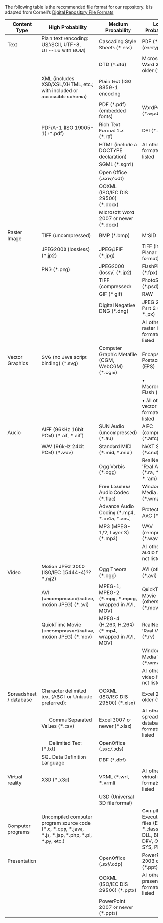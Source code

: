 The following table is the recommended file format for our repository. It is adapted from Cornell's [Digital Repository File Formats](https://guides.library.cornell.edu/ecommons/formats).

| Content Type           | High Probability                                                                                   | Medium Probability                                  | Low Probability                                                               |
|------------------------|----------------------------------------------------------------------------------------------------|-----------------------------------------------------|-------------------------------------------------------------------------------|
| Text                   | Plain text (encoding: USASCII, UTF-8, UTF-16 with BOM)                                             | Cascading Style Sheets (*.css)                      | PDF (*.pdf) (encrypted)                                                       |
|                        |                                                                                                    | DTD (*.dtd)                                         | Microsoft Word 2003 or older (*.doc)                                          |
|                        | XML (includes XSD/XSL/XHTML, etc.; with included or accessible schema)                             | Plain text (ISO 8859-1 encoding                     |                                                                               |
|                        |                                                                                                    | PDF (*.pdf) (embedded fonts)                        | WordPerfect (*.wpd)                                                           |
|                        | PDF/A-1 (ISO 19005-1) (*.pdf)                                                                      | Rich Text Format 1.x (*.rtf)                        | DVI (*.dvi)                                                                   |
|                        |                                                                                                    | HTML (include a DOCTYPE declaration)                | All other text formats not listed                                             |
|                        |                                                                                                    | SGML (*.sgml)                                       |                                                                               |
|                        |                                                                                                    | Open Office (*.sxw/*.odt)                           |                                                                               |
|                        |                                                                                                    | OOXML (ISO/IEC DIS 29500) (*.docx)                  |                                                                               |
|                        |                                                                                                    | Microsoft Word 2007 or newer (*.docx)               |                                                                               |
| Raster Image           | TIFF (uncompressed)                                                                                | BMP (*.bmp)                                         | MrSID (*.sid)                                                                 |
|                        | JPEG2000 (lossless) (*.jp2)                                                                        | JPEG/JFIF (*.jpg)                                   | TIFF (in Planar format)                                                       |
|                        | PNG (*.png)                                                                                        | JPEG2000 (lossy) (*.jp2)                            | FlashPix (*.fpx)                                                              |
|                        |                                                                                                    | TIFF (compressed)                                   | PhotoShop (*.psd)                                                             |
|                        |                                                                                                    | GIF (*.gif)                                         | RAW                                                                           |
|                        |                                                                                                    | Digital Negative DNG (*.dng)                        | JPEG 2000 Part 2 (*.jpf, *.jpx)                                               |
|                        |                                                                                                    |                                                     | All other raster image formats not listed                                     |
| Vector Graphics        | SVG (no Java script binding) (*.svg)                                                               | Computer Graphic Metafile (CGM, WebCGM) (*.cgm)     | Encapsulated Postscript (EPS)                                                 |
|                        |                                                                                                    |                                                     | • Macromedia Flash (*.swf)                                                    |
|                        |                                                                                                    |                                                     | • All other vector image formats not listed                                   |
| Audio                  | AIFF (96kHz 16bit PCM) (*.aif, *.aiff)                                                             | SUN Audio (uncompressed) (*.au)                     | AIFC (compressed) (*.aifc)                                                    |
|                        | WAV (96kHz 24bit PCM) (*.wav)                                                                      | Standard MIDI (*.mid, *.midi)                       | NeXT SND (*.snd)                                                              |
|                        |                                                                                                    | Ogg Vorbis (*.ogg)                                  | RealNetworks 'Real Audio' (*.ra, *.rm, *.ram)                                 |
|                        |                                                                                                    | Free Lossless Audio Codec (*.flac)                  | Windows Media Audio (*.wma)                                                   |
|                        |                                                                                                    | Advance Audio Coding (*.mp4, *.m4a, *.aac)          | Protected AAC (*.m4p)                                                         |
|                        |                                                                                                    | MP3 (MPEG-1/2, Layer 3) (*.mp3)                     | WAV (compressed) (*.wav)                                                      |
|                        |                                                                                                    |                                                     | All other audio formats not listed                                            |
| Video                  | Motion JPEG 2000 (ISO/IEC 15444-4)??*.mj2)                                                         | Ogg Theora (*.ogg)                                  | AVI (others) (*.avi)                                                          |
|                        | AVI (uncompressed/native, motion JPEG) (*.avi)                                                     | MPEG-1, MPEG-2 (*.mpg, *.mpeg, wrapped in AVI, MOV) | QuickTime Movie (others) (*.mov)                                              |
|                        | QuickTime Movie (uncompressed/native, motion JPEG) (*.mov)                                         | MPEG-4 (H.263, H.264) (*.mp4, wrapped in AVI, MOV)  | RealNetworks 'Real Video' (*.rv)                                              |
|                        |                                                                                                    |                                                     | Windows Media Video (*.wmv)                                                   |
|                        |                                                                                                    |                                                     | All other video formats not listed                                            |
| Spreadsheet / database | Character delimited text (ASCII or Unicode preferred):                                             | OOXML (ISO/IEC DIS 29500) (*.xlsx)                  | Excel 2003 or older (*.xls)                                                   |
|                        |       Comma Separated Values (*.csv)                                                               | Excel 2007 or newer (*.xlsx)                        | All other spreadsheet/ database formats not listed                            |
|                        |       Delimited Text (*.txt)                                                                       | OpenOffice (*.sxc/*.ods)                            |                                                                               |
|                        | SQL Data Definition Language                                                                       | DBF (*.dbf)                                         |                                                                               |
| Virtual reality        | X3D (*.x3d)                                                                                        | VRML (*.wrl, *.vrml)                                | All other virtual reality formats not listed                                  |
|                        |                                                                                                    | U3D (Universal 3D file format)                      |                                                                               |
| Computer programs      | Uncompiled computer program source code (*.c, *.cpp, *.java, *.js, *.jsp, *.php, *.pl, *.py, etc.) |                                                     | Compiled / Executable files (EXE, *.class, COM, DLL, BIN, DRV, OVL, SYS, PIF) |
| Presentation           |                                                                                                    | OpenOffice (*.sxi/*.odp)                            | PowerPoint 2003 or older (*.ppt)                                              |
|                        |                                                                                                    | OOXML (ISO/IEC DIS 29500) (*.pptx)                  | All other presentation formats not listed                                     |
|                        |                                                                                                    | PowerPoint 2007 or newer (*.pptx)                   |                                                                               |

